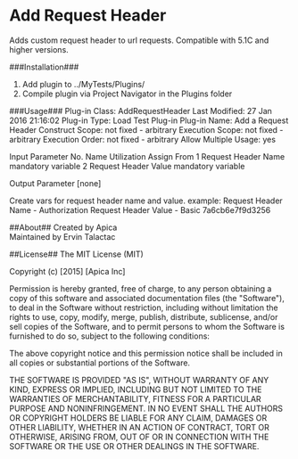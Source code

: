 # Add Request Header
Adds custom request header to url requests.
Compatible with 5.1C and higher versions. 

###Installation###
1. Add plugin to ../MyTests/Plugins/
2. Compile plugin via Project Navigator in the Plugins folder

###Usage###
Plug-in Class: AddRequestHeader
Last Modified: 	 27 Jan 2016 21:16:02
Plug-in Type: 	 Load Test Plug-in
Plug-in Name: 	 Add a Request Header
Construct Scope: 	 not fixed - arbitrary
Execution Scope: 	 not fixed - arbitrary
Execution Order: 	 not fixed - arbitrary
Allow Multiple Usage: 	 yes

Input Parameter
No. 	 Name 	 Utilization 	 Assign From
1 	 Request Header Name 	 mandatory 	 variable
2 	 Request Header Value 	 mandatory 	 variable

Output Parameter
[none]

Create vars for request header name and value.
example:
Request Header Name - Authorization
Request Header Value - Basic 7a6cb6e7f9d3256

##About##
Created by Apica  
Maintained by Ervin Talactac

##License##
The MIT License (MIT)

Copyright (c) [2015] [Apica Inc]

Permission is hereby granted, free of charge, to any person obtaining a copy
of this software and associated documentation files (the "Software"), to deal
in the Software without restriction, including without limitation the rights
to use, copy, modify, merge, publish, distribute, sublicense, and/or sell
copies of the Software, and to permit persons to whom the Software is
furnished to do so, subject to the following conditions:

The above copyright notice and this permission notice shall be included in all
copies or substantial portions of the Software.

THE SOFTWARE IS PROVIDED "AS IS", WITHOUT WARRANTY OF ANY KIND, EXPRESS OR
IMPLIED, INCLUDING BUT NOT LIMITED TO THE WARRANTIES OF MERCHANTABILITY,
FITNESS FOR A PARTICULAR PURPOSE AND NONINFRINGEMENT. IN NO EVENT SHALL THE
AUTHORS OR COPYRIGHT HOLDERS BE LIABLE FOR ANY CLAIM, DAMAGES OR OTHER
LIABILITY, WHETHER IN AN ACTION OF CONTRACT, TORT OR OTHERWISE, ARISING FROM,
OUT OF OR IN CONNECTION WITH THE SOFTWARE OR THE USE OR OTHER DEALINGS IN THE
SOFTWARE.

